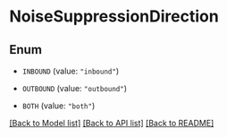 # NoiseSuppressionDirection

## Enum


* `INBOUND` (value: `"inbound"`)

* `OUTBOUND` (value: `"outbound"`)

* `BOTH` (value: `"both"`)


[[Back to Model list]](../README.md#documentation-for-models) [[Back to API list]](../README.md#documentation-for-api-endpoints) [[Back to README]](../README.md)


